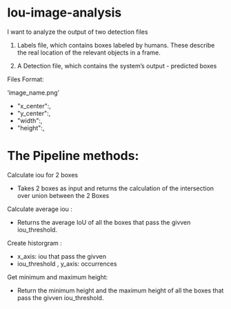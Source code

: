 # Iou-image-analysis
I want to analyze the output of two detection files

1. Labels file, which contains boxes labeled by humans. These describe the real
location of the relevant objects in a frame.

2. A Detection file, which contains the system’s output - predicted boxes

Files Format:

‘image_name.png’
  - "x_center":,
  - "y_center":,
  - "width":,
  - "height":,
  
# The Pipeline methods:
Calculate iou for 2 boxes
- Takes 2 boxes as input and returns the calculation of the intersection over union between the 2 Boxes

Calculate average iou :
- Returns the average IoU of all the boxes that pass the givven iou_threshold.

Create historgram :
  - x_axis: iou that pass the givven 
  - iou_threshold , y_axis: occurrences

Get minimum and maximum height:
- Return the minimum height and the maximum height of all the boxes
that pass the givven iou_threshold. 
